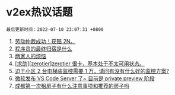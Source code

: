 # v2ex热议话题

`最后更新时间：2022-07-10 23:07:31 +0800`

1. [劳动仲裁成功！获赔 2N。](https://www.v2ex.com/t/865255)
1. [程序员的最终归宿是什么](https://www.v2ex.com/t/865217)
1. [两家人的烦恼](https://www.v2ex.com/t/865210)
1. [[求助][zerotier]zerotier 很卡，基本处于不太可用状态。](https://www.v2ex.com/t/865188)
1. [迫于小区 2 台电梯装监控需要 1 万，请问有没有什么好的监控方案?](https://www.v2ex.com/t/865266)
1. [微软发布 VS Code Server 了~ 目前是 private preview 阶段](https://www.v2ex.com/t/865250)
1. [成都第一次租房子有什么注意事项和推荐的房子吗](https://www.v2ex.com/t/865226)

